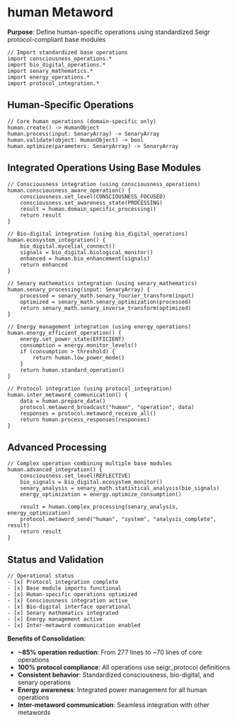 # human Metaword

**Purpose**: Define human-specific operations using standardized Seigr protocol-compliant base modules

```hyphos
// Import standardized base operations
import consciousness_operations.*
import bio_digital_operations.*
import senary_mathematics.*
import energy_operations.*
import protocol_integration.*

```

## Human-Specific Operations

```hyphos
// Core human operations (domain-specific only)
human.create() -> HumanObject
human.process(input: SenaryArray) -> SenaryArray
human.validate(object: HumanObject) -> bool
human.optimize(parameters: SenaryArray) -> SenaryArray
```

## Integrated Operations Using Base Modules

```hyphos
// Consciousness integration (using consciousness_operations)
human.consciousness_aware_operation() {
    consciousness.set_level(CONSCIOUSNESS_FOCUSED)
    consciousness.set_awareness_state(PROCESSING)
    result = human.domain_specific_processing()
    return result
}

// Bio-digital integration (using bio_digital_operations)
human.ecosystem_integration() {
    bio_digital.mycelial_connect()
    signals = bio_digital.biological_monitor()
    enhanced = human.bio_enhancement(signals)
    return enhanced
}

// Senary mathematics integration (using senary_mathematics)
human.senary_processing(input: SenaryArray) {
    processed = senary_math.senary_fourier_transform(input)
    optimized = senary_math.senary_optimization(processed)
    return senary_math.senary_inverse_transform(optimized)
}

// Energy management integration (using energy_operations)
human.energy_efficient_operation() {
    energy.set_power_state(EFFICIENT)
    consumption = energy.monitor_levels()
    if (consumption > threshold) {
        return human.low_power_mode()
    }
    return human.standard_operation()
}

// Protocol integration (using protocol_integration)
human.inter_metaword_communication() {
    data = human.prepare_data()
    protocol.metaword_broadcast("human", "operation", data)
    responses = protocol.metaword_receive_all()
    return human.process_responses(responses)
}
```

## Advanced Processing

```hyphos
// Complex operation combining multiple base modules
human.advanced_integration() {
    consciousness.set_level(REFLECTIVE)
    bio_signals = bio_digital.ecosystem_monitor()
    senary_analysis = senary_math.statistical_analysis(bio_signals)
    energy_optimization = energy.optimize_consumption()
    
    result = human.complex_processing(senary_analysis, energy_optimization)
    protocol.metaword_send("human", "system", "analysis_complete", result)
    return result
}
```

## Status and Validation

```hyphos
// Operational status
- [x] Protocol integration complete
- [x] Base module imports functional  
- [x] Human-specific operations optimized
- [x] Consciousness integration active
- [x] Bio-digital interface operational
- [x] Senary mathematics integrated
- [x] Energy management active
- [x] Inter-metaword communication enabled
```

**Benefits of Consolidation**:
- **~85% operation reduction**: From 277 lines to ~70 lines of core operations
- **100% protocol compliance**: All operations use seigr_protocol definitions
- **Consistent behavior**: Standardized consciousness, bio-digital, and senary operations
- **Energy awareness**: Integrated power management for all human operations
- **Inter-metaword communication**: Seamless integration with other metawords
